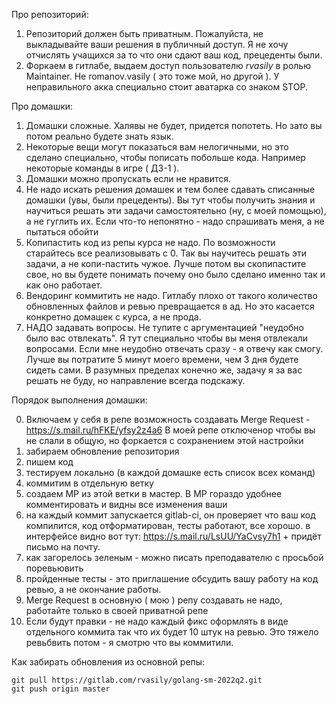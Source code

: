Про репозиторий:

1. Репозиторий должен быть приватным. Пожалуйста, не выкладывайте ваши решения в публичный доступ. Я не хочу отчислять учащихся за то что они сдают ваш код, прецеденты были.
2. Форкаем в гитлабе, выдаем доступ пользователю *rvasily* в ролью Maintainer. Не romanov.vasily ( это тоже мой, но другой ). У неправильного акка специально стоит аватарка со знаком STOP.


Про домашки:

1. Домашки сложные. Халявы не будет, придется попотеть. Но зато вы потом реально будете знать язык.
2. Некоторые вещи могут показаться вам нелогичными, но это сделано специально, чтобы пописать побольше кода. Например некоторые команды в игре ( ДЗ-1 ).
3. Домашки можно пропускать если не нравится.
4. Не надо искать решения домашек и тем более сдавать списанные домашки (увы, были прецеденты). Вы тут чтобы получить знания и научиться решать эти задачи самостоятельно (ну, с моей помощью), а не гуглить их. Если что-то непонятно - надо спрашивать меня, а не пытаться обойти
5. Копипастить код из репы курса не надо. По возможности старайтесь все реализовывать с 0. Так вы научитесь решать эти задачи, а не копи-пастить чужое. Лучше потом вы скопипастите свое, но вы будете понимать почему оно было сделано именно так и как оно работает.
6. Вендоринг коммитить не надо. Гитлабу плохо от такого количество обновленных файлов и ревью превращается в ад. Но это касается конкретно домашек с курса, а не прода.
7. НАДО задавать вопросы. Не тупите с аргументацией "неудобно было вас отвлекать". Я тут специально чтобы вы меня отвлекали вопросами. Если мне неудобно отвечать сразу - я отвечу как смогу. Лучше вы потратите 5 минут моего времени, чем 3 дня будете сидеть сами. В разумных пределах конечно же, задачу я за вас решать не буду, но направление всегда подскажу.

Порядок выполнения домашки:

0. Включаем у себя в репе возможность создавать Merge Request - https://s.mail.ru/hFKE/yfsy2z4a6 В моей репе отключенор чтобы вы не слали в общую, но форкается с сохранением этой настройки
1. забираем обновление репозитория
2. пишем код
3. тестируем локально (в каждой домашке есть список всех команд)
4. коммитим в отдельную ветку
5. создаем МР из этой ветки в мастер. В МР гораздо удобнее комментировать и видны все изменения ваши
6. на каждый коммит запускается gitlab-ci, он проверяет что ваш код компилится, код отформатирован, тесты работают, все хорошо. в интерфейсе видно вот тут: https://s.mail.ru/LsUU/YaCvsy7h1 + придёт письмо на почту.
7. как загорелось зеленым - можно писать преподавателю с просьбой поревьювить
8. пройденные тесты - это приглашение обсудить вашу работу на код ревью, а не окончание работы.
9. Merge Request в основную ( мою ) репу создавать не надо, работайте только в своей приватной репе
10. Если будут правки - не надо каждый фикс оформлять в виде отдельного коммита так что их будет 10 штук на ревью. Это тяжело ревьбвить потом - я смотрю что вы коммитили.

Как забирать обновления из основной репы:
```
git pull https://gitlab.com/rvasily/golang-sm-2022q2.git
git push origin master
```